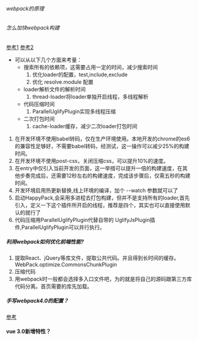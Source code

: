 ###### webpack的原理


###### 怎么加快webpack构建
[参考1](http://hpoenixf.com/%E5%8A%A0%E5%BF%ABwebpack%E6%9E%84%E5%BB%BA.html)
[参考2](https://www.cnblogs.com/imwtr/p/7801973.html)

- 可以从以下几个方面来考量：
    + 搜索所有的依赖项，这需要占用一定的时间，减少搜索时间
        1. 优化loader的配置，test,include,exclude
        2. 优化 resolve.module 配置
    + loader解析文件的解析时间
        1. thread-loader将loader单独开启线程，多线程解析
    + 代码压缩时间
        1. ParallelUglifyPlugin实现多线程压缩
    + 二次打包时间
        1. cache-loader缓存，减少二次loader打包时间

1. 在开发环境不使用babel转码，仅在生产环境使用。本地开发的chrome的es6的兼容性足够好，不需要babel转码，经测试，这一操作可以减少25%的构建时间。
2. 在开发环境不使用post-css，关闭压缩css，可以提升10%的速度。
3. 在entry中仅引入当前开发的页面，这一举措可以提升一倍的构建速度，在其他步奏完成后，还需要12秒左右的构建速度，完成该步骤后，仅需五秒的构建时间。
4. 开发环境启用热更新替换,线上环境的编译，加个 --watch 参数就可以了
5. 启动HappyPack,会采用多进程去打包构建，但并不是支持所有的loader,首先引入，定义一下这个插件所开启的线程，推荐是四个，其实也可以直接使用默认的就行了
6. 代码压缩用ParallelUglifyPlugin代替自带的 UglifyJsPlugin插件,ParallelUglifyPlugin可以并行执行。

##### 利用webpack如何优化前端性能? 
1. 提取React、jQuery等库文件，提取公共代码。并且得到长时间的缓存。WebPack.optimize.CommonsChunkPlugin
2. 压缩代码
3. 用webpack时一般都会选择多入口文件吧，为的就是将自己的源码跟第三方库代码分离。首页需要的库先加载。

##### 手写webpack4.0的配置？
[参考](https://juejin.im/post/5b4609f5e51d4519596b66a7)

#### vue 3.0新增特性？


